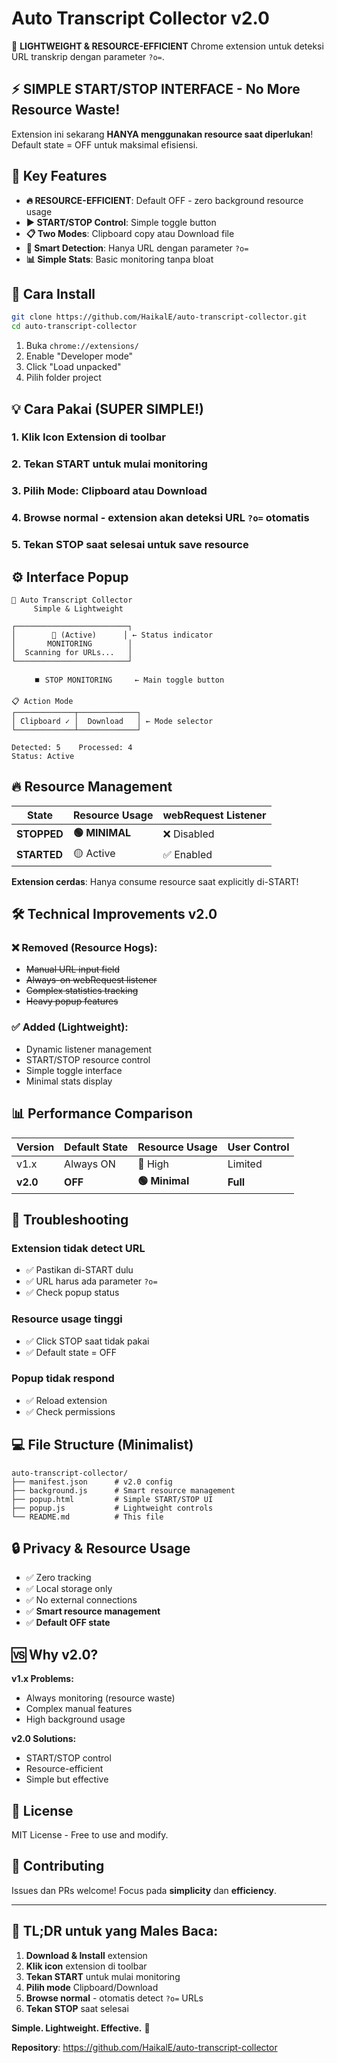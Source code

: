 # Auto Transcript Collector v2.0

🚀 **LIGHTWEIGHT & RESOURCE-EFFICIENT** Chrome extension untuk deteksi URL transkrip dengan parameter `?o=`. 

## ⚡ **SIMPLE START/STOP INTERFACE** - No More Resource Waste!

Extension ini sekarang **HANYA menggunakan resource saat diperlukan**! Default state = OFF untuk maksimal efisiensi.

## 🎯 Key Features

- **🔥 RESOURCE-EFFICIENT**: Default OFF - zero background resource usage
- **▶️ START/STOP Control**: Simple toggle button 
- **📋 Two Modes**: Clipboard copy atau Download file
- **🎯 Smart Detection**: Hanya URL dengan parameter `?o=`
- **📊 Simple Stats**: Basic monitoring tanpa bloat

## 🚀 Cara Install

```bash
git clone https://github.com/HaikalE/auto-transcript-collector.git
cd auto-transcript-collector
```

1. Buka `chrome://extensions/`
2. Enable "Developer mode"
3. Click "Load unpacked"
4. Pilih folder project

## 💡 Cara Pakai (SUPER SIMPLE!)

### 1. **Klik Icon Extension** di toolbar
### 2. **Tekan START** untuk mulai monitoring  
### 3. **Pilih Mode**: Clipboard atau Download
### 4. **Browse normal** - extension akan deteksi URL `?o=` otomatis
### 5. **Tekan STOP** saat selesai untuk save resource

## ⚙️ Interface Popup

```
🎤 Auto Transcript Collector
     Simple & Lightweight

┌─────────────────────────┐
│        🚀 (Active)      │ ← Status indicator  
│       MONITORING        │
│  Scanning for URLs...   │
└─────────────────────────┘

     ⏹️ STOP MONITORING     ← Main toggle button

📋 Action Mode
┌─────────────┬─────────────┐
│ Clipboard ✓ │  Download   │ ← Mode selector
└─────────────┴─────────────┘

Detected: 5    Processed: 4
Status: Active
```

## 🔥 Resource Management

| State | Resource Usage | webRequest Listener |
|-------|----------------|-------------------|
| **STOPPED** | **🟢 MINIMAL** | ❌ Disabled |
| **STARTED** | 🟡 Active | ✅ Enabled |

**Extension cerdas**: Hanya consume resource saat explicitly di-START!

## 🛠️ Technical Improvements v2.0

### ❌ **Removed** (Resource Hogs):
- ~~Manual URL input field~~
- ~~Always-on webRequest listener~~
- ~~Complex statistics tracking~~
- ~~Heavy popup features~~

### ✅ **Added** (Lightweight):
- Dynamic listener management
- START/STOP resource control
- Simple toggle interface
- Minimal stats display

## 📊 Performance Comparison

| Version | Default State | Resource Usage | User Control |
|---------|--------------|----------------|--------------|
| v1.x | Always ON | 🔴 High | Limited |
| **v2.0** | **OFF** | **🟢 Minimal** | **Full** |

## 🐛 Troubleshooting

### Extension tidak detect URL
- ✅ Pastikan di-START dulu
- ✅ URL harus ada parameter `?o=`
- ✅ Check popup status

### Resource usage tinggi
- ✅ Click STOP saat tidak pakai
- ✅ Default state = OFF

### Popup tidak respond
- ✅ Reload extension
- ✅ Check permissions

## 💻 File Structure (Minimalist)

```
auto-transcript-collector/
├── manifest.json      # v2.0 config
├── background.js      # Smart resource management
├── popup.html         # Simple START/STOP UI
├── popup.js           # Lightweight controls
└── README.md          # This file
```

## 🔒 Privacy & Resource Usage

- ✅ Zero tracking
- ✅ Local storage only  
- ✅ No external connections
- ✅ **Smart resource management**
- ✅ **Default OFF state**

## 🆚 Why v2.0?

**v1.x Problems:**
- Always monitoring (resource waste)
- Complex manual features
- High background usage

**v2.0 Solutions:**  
- START/STOP control
- Resource-efficient
- Simple but effective

## 📄 License

MIT License - Free to use and modify.

## 🤝 Contributing

Issues dan PRs welcome! Focus pada **simplicity** dan **efficiency**.

---

## 🎯 **TL;DR untuk yang Males Baca:**

1. **Download & Install** extension
2. **Klik icon** extension di toolbar
3. **Tekan START** untuk mulai monitoring
4. **Pilih mode** Clipboard/Download  
5. **Browse normal** - otomatis detect `?o=` URLs
6. **Tekan STOP** saat selesai

**Simple. Lightweight. Effective.** 🚀

**Repository**: https://github.com/HaikalE/auto-transcript-collector